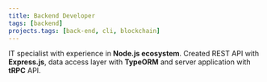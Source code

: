 ```yaml
---
title: Backend Developer
tags: [backend]
projects.tags: [back-end, cli, blockchain]
---
```


IT specialist with experience in **Node.js ecosystem**. Created REST API with **Express.js**, data access layer with **TypeORM** and server application with **tRPC** API.